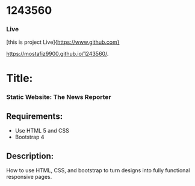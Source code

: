 # 1243560
### Live 

[this is project Live]{https://www.github.com}

https://mostafiz9900.github.io/1243560/.


# Title:
### Static Website: The News Reporter

## Requirements:
- Use HTML 5 and CSS
- Bootstrap 4
## Description:
How to use HTML, CSS, and bootstrap to turn designs into fully functional responsive pages.


